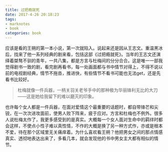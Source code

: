 ```yaml
---
title: 过把瘾就死
date: 2017-4-26 20:18:23
tags: 
- marknotes
- book
categories: book
---
```

应该是看的王朔的第一本小说，第一次就陷入。说起来还是因从王志文。重温黑冰后，找来了他一系列经典的剧来看，包括这部《过把瘾就死》。当年的王志文还演绎着桀骜不驯的青年，一共八集，都是方言与杜梅间的分分合合。这是唯一一部我觉得剧书一致的剧，看完剧再看书，每一处画面都与书中情节对得上，不得不说以前的电视剧经典，情节不拖沓，推进快，有些情节不看书可能也无法get，还是先看书比较好。

> 杜梅就像一件兵器，一柄关羽关老爷手中的那种极为华丽锋利无比的大刀——这是她给我留下的难以磨灭的印象。

也许每个女人都是一件兵器，在面对爱情这个最重要的话题时，都自带锋芒和尖锐，在一次次进攻面前，使男人败下阵来，疲于应对。方言和杜梅也不例外。很多人说杜梅太作了，我更多感受到的是真实。大概每一个女人面对生命中的羁绊时都会这样，不使点小性子难以真性情，不作的大概是换了另一种方式作，亦或是根本不爱，待在那个区域里无关痛痒着。为什么喜欢看王朔？他把男女之间的那点情感真实、透彻地表达出来了，多看几本，就会发现他的书中男女主大都有相似的情节。
